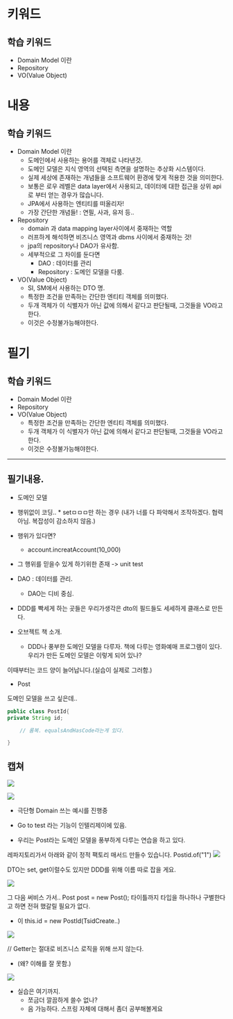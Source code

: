 # 키워드

## 학습 키워드

- Domain Model 이란
- Repository
- VO(Value Object)

# 내용

## 학습 키워드

- Domain Model 이란
  - 도메인에서 사용하는 용어를 객체로 나타낸것.
  - 도메인 모델은 지식 영역의 선택된 측면을 설명하는 추상화 시스템이다.
  - 실제 세상에 존재하는 개념들을 소프트웨어 환경에 맞게 적용한 것을 의미한다.
  - 보통은 로우 레벨은 data layer에서 사용되고, 데이터에 대한 접근을 상위 api로 부터 얻는 경우가 많습니다.
  - JPA에서 사용하는 엔티티를 떠올리자!
  - 가장 간단한 개념들! : 연필, 사과, 유저 등..
- Repository
  - domain 과 data mapping layer사이에서 중재하는 역할
  - 러프하게 해석하면 비즈니스 영역과 dbms 사이에서 중재하는 것!
  - jpa의 repository나 DAO가 유사함.
  - 세부적으로 그 차이를 둔다면
    - DAO : 데이터를 관리
    - Repository : 도메인 모델을 다룸.
- VO(Value Object)
  - SI, SM에서 사용하는 DTO 명.
  - 특정한 조건을 만족하는 간단한 엔티티 객체를 의미했다.
  - 두개 객체가 이 식별자가 아닌 값에 의해서 같다고 판단될때, 그것들을 VO라고 한다.
  - 이것은 수정불가능해야한다.

# 필기

## 학습 키워드

- Domain Model 이란
- Repository
- VO(Value Object)
  - 특정한 조건을 만족하는 간단한 엔티티 객체를 의미했다.
  - 두개 객체가 이 식별자가 아닌 값에 의해서 같다고 판단될때, 그것들을 VO라고 한다.
  - 이것은 수정불가능해야한다.

---

## 필기내용.

- 도메인 모델

- 행위없이 코딩.. \* setㅁㅁㅁ만 하는 경우
  (내가 너를 다 파악해서 조작하겠다. 협력아님. 복잡성이 감소하지 않음.)

- 행위가 있다면?

  - account.increatAccount(10_000)

- 그 행위를 믿을수 있게 하기위한 존재 -> unit test

- DAO : 데이터를 관리.
  - DAO는 디비 중심.

* DDD를 빡세게 하는 곳들은 우리가생각은 dto의 필드들도 세세하게 클래스로 만든다.

* 오브젝트 책 소개.
  - DDD나 풍부한 도메인 모델을 다루자.
    책에 다루는 영화예매 프로그램이 있다.
    우리가 만든 도메인 모델은 이렇게 되어 있나?

이때부터는 코드 양이 늘어납니다.(실습이 실제로 그러함.)

- Post

도메인 모델을 쓰고 싶은데..

```java
public class PostId{
private String id;

    // 롬복. equalsAndHasCode라는게 있다.

}
```

## 캡쳐

![](2023-02-23-08-42-43.png)

![](image.png.png)

- 극단형 Domain 쓰는 예시를 진행중

- Go to test 라는 기능이 인텔리제이에 있음.

- 우리는 Post라는 도메인 모델을 풍부하게 다루는 연습을 하고 있다.

레파지토리가서 아래와 같이 정적 팩토리 매서드 만들수 있습니다.
Postid.of("1")
![](2023-02-23-08-48-15.png)

DTO는 set, get이럴수도 있지만
DDD를 위해 이름 따로 잡을 게요.

![](2023-02-23-08-51-32.png)

그 다음 써비스 가서..
Post post = new Post();
타이틀까지
타입을 하나하나 구별한다고 하면 전혀 했갈릴 필요가 없다.

- 이
  this.id = new PostId(TsidCreate..)

![](2023-02-23-08-55-06.png)

// Getter는 절대로 비즈니스 로직을 위해 쓰지 않는다.

- (왜? 이해를 잘 못함.)

![](2023-02-23-08-58-44.png)

- 실습은 여기까지.
  - 쪼금더 깔끔하게 쓸수 없나?
  - 음 가능하다. 스프링 자체에 대해서 좀더 공부해볼게요
